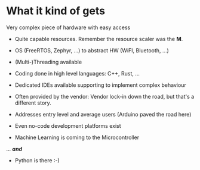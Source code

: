 # What it kind of gets

Very complex piece of hardware with easy access

- Quite capable resources.
Remember the resource scaler was the **M**.
- OS (FreeRTOS, Zephyr, ...) to abstract HW (WiFI, Bluetooth, ...)
- (Multi-)Threading available
- Coding done in high level languages: C++, Rust, ...
- Dedicated IDEs available supporting to implement complex behaviour

- Often provided by the vendor:
Vendor lock-in down the road, but that's a different story.

- Addresses entry level and average users
(Arduino paved the road here)
- Even no-code development platforms exist
- Machine Learning is coming to the Microcontroller

... ***and***

- Python is there :-)

